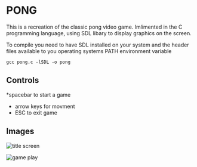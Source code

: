 # PONG

This is a recreation of the classic pong video game. Imlimented in the C
programming language, using SDL libary to display graphics on the screen.

To compile you need to have SDL installed on your system and the header files
available to you operating systems PATH environment variable

`gcc pong.c -lSDL -o pong`

## Controls
*spacebar to start a game
* arrow keys for movment
* ESC to exit game

## Images
![title screen](http://i.imgur.com/radat.png)

![game play](http://i.imgur.com/CZhqp.png)
